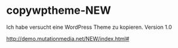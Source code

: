 # copywptheme-NEW
Ich habe versucht eine WordPress Theme zu kopieren.
Version 1.0

http://demo.mutationmedia.net/NEW/index.html#
